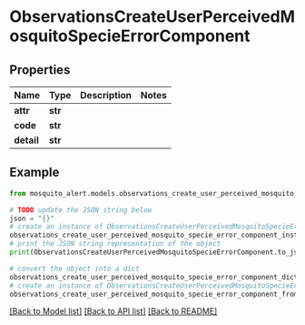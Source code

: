 # ObservationsCreateUserPerceivedMosquitoSpecieErrorComponent


## Properties

Name | Type | Description | Notes
------------ | ------------- | ------------- | -------------
**attr** | **str** |  | 
**code** | **str** |  | 
**detail** | **str** |  | 

## Example

```python
from mosquito_alert.models.observations_create_user_perceived_mosquito_specie_error_component import ObservationsCreateUserPerceivedMosquitoSpecieErrorComponent

# TODO update the JSON string below
json = "{}"
# create an instance of ObservationsCreateUserPerceivedMosquitoSpecieErrorComponent from a JSON string
observations_create_user_perceived_mosquito_specie_error_component_instance = ObservationsCreateUserPerceivedMosquitoSpecieErrorComponent.from_json(json)
# print the JSON string representation of the object
print(ObservationsCreateUserPerceivedMosquitoSpecieErrorComponent.to_json())

# convert the object into a dict
observations_create_user_perceived_mosquito_specie_error_component_dict = observations_create_user_perceived_mosquito_specie_error_component_instance.to_dict()
# create an instance of ObservationsCreateUserPerceivedMosquitoSpecieErrorComponent from a dict
observations_create_user_perceived_mosquito_specie_error_component_from_dict = ObservationsCreateUserPerceivedMosquitoSpecieErrorComponent.from_dict(observations_create_user_perceived_mosquito_specie_error_component_dict)
```
[[Back to Model list]](../README.md#documentation-for-models) [[Back to API list]](../README.md#documentation-for-api-endpoints) [[Back to README]](../README.md)



